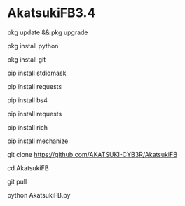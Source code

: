 # AkatsukiFB3.4

pkg update && pkg upgrade

pkg install python

pkg install git

pip install stdiomask

pip install requests

pip install bs4

pip install requests

pip install rich

pip install mechanize

git clone https://github.com/AKATSUKI-CYB3R/AkatsukiFB

cd AkatsukiFB

git pull

python AkatsukiFB.py

